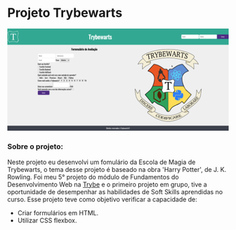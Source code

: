 # Projeto Trybewarts

![trybewarts](images/trybewarts.png)

### Sobre o projeto:

Neste projeto eu desenvolvi um fomulário da Escola de Magia de Trybewarts, o tema desse projeto é baseado na obra 'Harry Potter', de J. K. Rowling. Foi meu 5° projeto do módulo de Fundamentos do Desenvolvimento Web na [Trybe](https://www.betrybe.com/) e o primeiro projeto em grupo, tive a oportunidade de desempenhar as habilidades de Soft Skills aprendidas no curso. Esse projeto teve como objetivo verificar a capacidade de:

- Criar formulários em HTML.
- Utilizar CSS flexbox.
